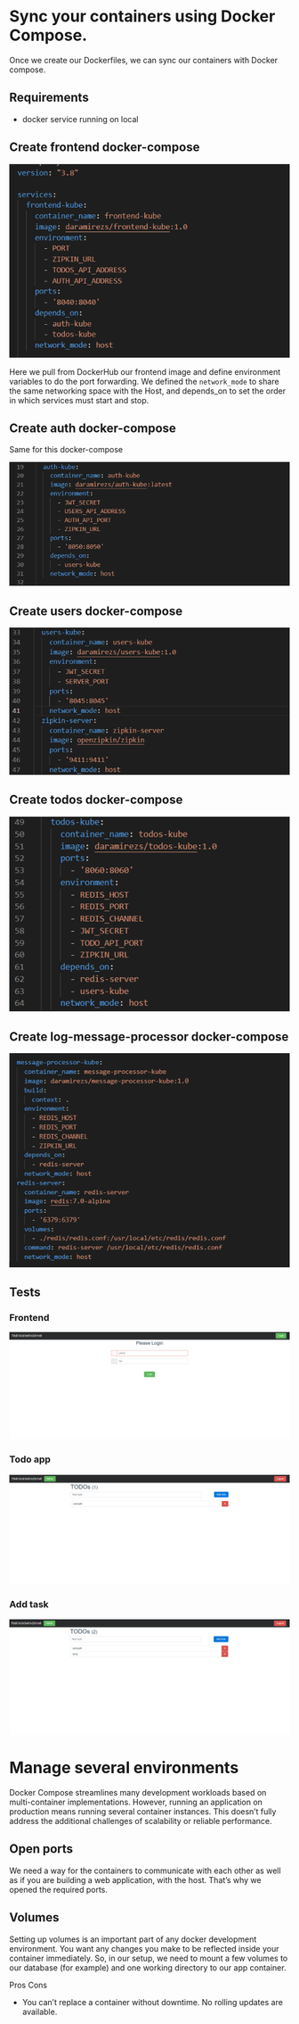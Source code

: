 # Sync your containers using Docker Compose. 

Once we create our Dockerfiles, we can sync our containers with Docker compose. 

## Requirements

* docker service running on local

## Create frontend docker-compose

![image](assets/images/frontend_docker_compose.png)

Here we pull from DockerHub our frontend image and define environment variables to do the port forwarding. We defined the `network_mode` to share the same networking space with the Host, and depends_on to set the order in which services must start and stop.

## Create auth docker-compose
Same for this docker-compose 

![image](assets/images/auth_docker_compose.png)

## Create users docker-compose

![image](assets/images/users_docker_compose.png)
## Create todos docker-compose

![image](assets/images/todos_docker_compose.png)
## Create log-message-processor docker-compose

![image](assets/images/log_message_processor_and_redis_server.png)

## Tests

### Frontend
![image](assets/images/frontend-test.png)

### Todo app
![image](assets/images/list-test.png)

### Add task
![image](assets/images/Add_task_test.png)

# Manage several environments 
Docker Compose streamlines many development workloads based on multi-container implementations. However, running an application on production means running several container instances. This doesn’t fully address the additional challenges of scalability or reliable performance.

## Open ports
We need a way for the containers to communicate with each other as well as if you are building a web application, with the host. That’s why we opened the required ports. 

## Volumes
Setting up volumes is an important part of any docker development environment. You want any changes you make to be reflected inside your container immediately. So, in our setup, we need to mount a few volumes to our database (for example) and one working directory to our app container. 

Pros
Cons
* You can’t replace a container without downtime. No rolling updates are available.

